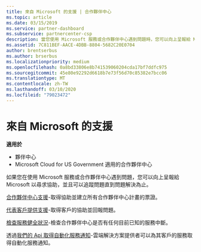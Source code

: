 ```yaml
---
title: 來自 Microsoft 的支援 | 合作夥伴中心
ms.topic: article
ms.date: 03/15/2019
ms.service: partner-dashboard
ms.subservice: partnercenter-csp
description: 當您使用 Microsoft 服務或合作夥伴中心遇到問題時，您可以向上呈報給 Microsoft 以尋求協助，並且可以追蹤問題直到問題解決為止。
ms.assetid: 7C811BEF-AACE-4DBB-8804-5682C20E0704
author: brentserbus
ms.author: brserbus
ms.localizationpriority: medium
ms.openlocfilehash: 0a8bd33806e8b741539060204cda17bf7ddfc975
ms.sourcegitcommit: 45e80e92292d6618b7e73f56d70c85382e7bcc06
ms.translationtype: MT
ms.contentlocale: zh-TW
ms.lasthandoff: 03/10/2020
ms.locfileid: "79023472"
---
```

# <a name="support-from-microsoft"></a>來自 Microsoft 的支援

**適用於**

-  夥伴中心
-  Microsoft Cloud for US Government 適用的合作夥伴中心


如果您在使用 Microsoft 服務或合作夥伴中心遇到問題，您可以向上呈報給 Microsoft 以尋求協助，並且可以追蹤問題直到問題解決為止。

[合作夥伴中心支援](report-problems-with-partner-center.md)-取得協助並建立所有合作夥伴中心計畫的票證。

[代表客戶提供支援](report-problems-on-behalf-of-a-customer.md)-取得客戶的協助並回報問題。

[檢查服務健全狀況](check-service-health.md)-檢查合作夥伴中心是否有任何目前已知的服務中斷。

透過[我們的 Api 取得自動化服務通知](get-automated-service-notifications-with-our-apis.md)-雲端解決方案提供者可以為其客戶的服務取得自動化服務通知。


 

 



